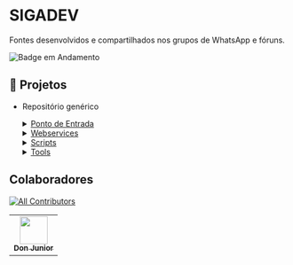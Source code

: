 ﻿# SIGADEV
Fontes desenvolvidos e compartilhados nos grupos de WhatsApp e fóruns.

![Badge em Andamento](http://img.shields.io/static/v1?label=STATUS&message=EM%20ANDAMENTO&color=GREEN&style=for-the-badge)

## 🔨 Projetos
+ Repositório genérico

  <details>
      <summary><a href="https://github.com/DonJunior/SIGADEV/tree/master/Ponto%20de%20Entrada">Ponto de Entrada</a></summary>
  </details>  
  <details>
    <summary><a href="https://github.com/DonJunior/SIGADEV/tree/master/Webservice">Webservices</a></summary>
    + [SOAP] <br/>
    + [REST]
  </details>  
  <details>
    <summary><a href="https://github.com/DonJunior/SIGADEV/tree/master/Bat">Scripts</a></summary>
  </details>  
  <details>
    <summary><a href="https://github.com/DonJunior/SIGADEV/tree/master/Email">Tools</a></summary>
  </details>  

## Colaboradores
[![All Contributors](https://img.shields.io/badge/all_contributors-1-blue.svg?style=flat-square)](#contributors-)
<table>
  <tr>
    <td align="center">
      <a href="https://github.com/DonJunior">
        <img src="https://avatars.githubusercontent.com/u/16182224?s=400&u=086bc8bf999ac132108584284e24654d4b2eda21&v=4" width="50px;" alt=""/>
        <br/>
        <sub><b>Don Junior</b></sub>
      </a>
    </td>
  </tr>
</table>
